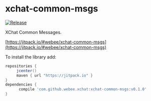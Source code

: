 # xchat-common-msgs

[![Release](https://img.shields.io/github/release/webee/xchat-common-msgs.svg?label=maven%20version)](https://jitpack.io/#webee/xchat-common-msgs)


XChat Common Messages.

[https://jitpack.io/#webee/xchat-common-msgs](https://jitpack.io/#webee/xchat-common-msgs)

To install the library add:

   ```gradle
   repositories {
        jcenter()
        maven { url "https://jitpack.io" }
   }
   dependencies {
         compile 'com.github.webee.xchat:xchat-common-msgs:v0.1.0'
   }
   ```